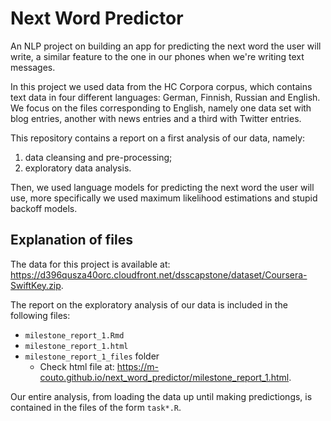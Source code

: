 # Next Word Predictor

An NLP project on building an app for predicting the next word the user will write, a similar feature to the one in our phones when we're writing text messages.

In this project we used data from the HC Corpora corpus, which contains text data in four different languages: German, Finnish, Russian and English. We focus on the files corresponding to English, namely one data set with blog entries, another with news entries and a third with Twitter entries.

This repository contains a report on a first analysis of our data, namely:
1. data cleansing and pre-processing;
2. exploratory data analysis.

Then, we used language models for predicting the next word the user will use, more specifically we used maximum likelihood estimations and stupid backoff models.




## Explanation of files

The data for this project is available at: https://d396qusza40orc.cloudfront.net/dsscapstone/dataset/Coursera-SwiftKey.zip.

The report on the exploratory analysis of our data is included in the following files:

- `milestone_report_1.Rmd`
- `milestone_report_1.html`
- `milestone_report_1_files` folder
  - Check html file at: https://m-couto.github.io/next_word_predictor/milestone_report_1.html.
  
Our entire analysis, from loading the data up until making predictiongs, is contained in the files of the form `task*.R`.


